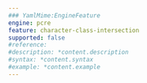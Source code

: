 ```yaml
---
### YamlMime:EngineFeature
engine: pcre
feature: character-class-intersection
supported: false
#reference: 
#description: *content.description
#syntax: *content.syntax
#example: *content.example
---
```

